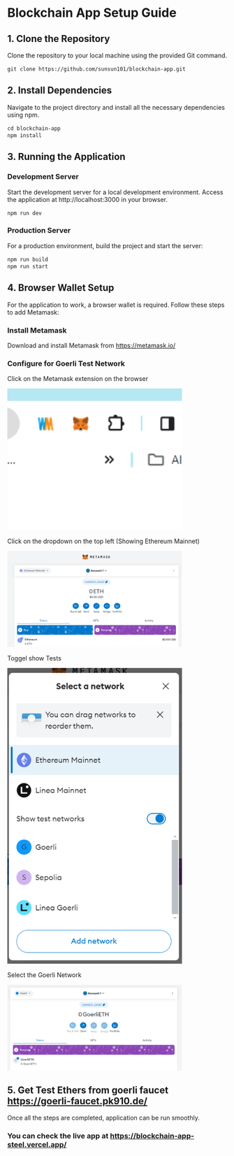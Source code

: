 # Blockchain App Setup Guide

## 1. Clone the Repository

Clone the repository to your local machine using the provided Git command.

```
git clone https://github.com/sunsun101/blockchain-app.git

```

## 2. Install Dependencies

Navigate to the project directory and install all the necessary dependencies using npm.

```
cd blockchain-app
npm install

```

## 3. Running the Application

### Development Server

Start the development server for a local development environment. Access the application at http://localhost:3000 in your browser.

```
npm run dev

```
### Production Server

For a production environment, build the project and start the server:

```
npm run build
npm run start

```
## 4. Browser Wallet Setup

For the application to work, a browser wallet is required. Follow these steps to add Metamask:

### Install Metamask

Download and install Metamask from https://metamask.io/

### Configure for Goerli Test Network

Click on the Metamask extension on the browser

<img src="images\metamask-step1.PNG" alt="Metamask Step 1" width="400" height= auto;>

Click on the dropdown on the top left (Showing Ethereum Mainnet)

<img src="images\metamask-step2.PNG" alt="Metamask Step 2" width="400" height= auto;>

Toggel show Tests

<img src="images\metamask-step3.PNG" alt="Metamask Step 3" width="400" height= auto;>

Select the Goerli Network

<img src="images\metamask-step4.PNG" alt="Metamask Step 4" width="400" height= auto;>

## 5. Get Test Ethers from goerli faucet https://goerli-faucet.pk910.de/


Once all the steps are completed, application can be run smoothly.

### You can check the live app at https://blockchain-app-steel.vercel.app/

    


